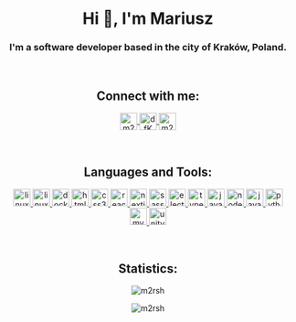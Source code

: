 <h1 align="center">Hi 👋, I'm Mariusz</h1>
<h3 align="center">I'm a software developer based in the city of Kraków, Poland.</h3>

<br/>

<h2 align="center">Connect with me:</h2>
<p align="center">
<a href="https://www.youtube.com/c/m2rsh" target="blank">
    <img align="center" src="https://img.shields.io/badge/YouTube-%23FF0000.svg?style=for-the-badge&logo=YouTube&logoColor=white" alt="m2rsh" height="30" />
</a>
<a href="https://discord.gg/dfKMTx9Eea" target="blank">
    <img align="center" src="https://img.shields.io/badge/Discord-%237289DA.svg?style=for-the-badge&logo=discord&logoColor=white" alt="dfKMTx9Eea" height="30" />
</a>
<a href="https://steamcommunity.com/id/m2rsh/" target="blank">
    <img align="center" src="https://img.shields.io/badge/steam-%23000000.svg?style=for-the-badge&logo=steam&logoColor=white" alt="m2rsh" height="30" />
</a>
</p>

<br/>

<h2 align="center">Languages and Tools:</h2>
<p align="center">
<a href="https://www.debian.org/" target="_blank" rel="noreferrer"> 
    <img src="https://img.shields.io/badge/Debian-D70A53?style=for-the-badge&logo=debian&logoColor=white" alt="linux" height=30"/> 
</a> 
<a href="https://code.visualstudio.com/" target="_blank" rel="noreferrer">
    <img src="https://img.shields.io/badge/VSCode-0078d7.svg?style=for-the-badge&logo=visual-studio-code&logoColor=white" alt="linux" height=30"/> 
</a>
<a href="https://www.docker.com/" target="_blank" rel="noreferrer"> 
    <img src="https://img.shields.io/badge/docker-%230db7ed.svg?style=for-the-badge&logo=docker&logoColor=white" alt="docker" height="30"/> 
</a> 
<a href="https://www.w3.org/html/" target="_blank" rel="noreferrer"> 
    <img src="https://img.shields.io/badge/html5-%23E34F26.svg?style=for-the-badge&logo=html5&logoColor=white" alt="html5" height="30"/> 
</a> 
<a href="https://www.w3schools.com/css/" target="_blank" rel="noreferrer"> 
    <img src="https://img.shields.io/badge/css3-%231572B6.svg?style=for-the-badge&logo=css3&logoColor=white" alt="css3" height="30"/> 
</a> 
<a href="https://reactjs.org/" target="_blank" rel="noreferrer"> 
    <img src="https://img.shields.io/badge/react-%2320232a.svg?style=for-the-badge&logo=react&logoColor=%2361DAFB" alt="react" height="30"/> 
</a> 
<a href="https://nextjs.org/" target="_blank" rel="noreferrer"> 
    <img src="https://img.shields.io/badge/Next-black?style=for-the-badge&logo=next.js&logoColor=white" alt="nextjs" height="30"/> 
</a> 
<a href="https://sass-lang.com" target="_blank" rel="noreferrer"> 
    <img src="https://img.shields.io/badge/SASS-hotpink.svg?style=for-the-badge&logo=SASS&logoColor=white" alt="sass" height="30"/> 
</a> 
<a href="https://www.electronjs.org" target="_blank" rel="noreferrer"> 
    <img src="https://img.shields.io/badge/Electron-191970?style=for-the-badge&logo=Electron&logoColor=white" alt="electron" height="30"/> 
</a>
<a href="https://www.typescriptlang.org/" target="_blank" rel="noreferrer"> 
    <img src="https://img.shields.io/badge/typescript-%23007ACC.svg?style=for-the-badge&logo=typescript&logoColor=white" alt="typescript" height="30"/> 
</a>
<a href="https://developer.mozilla.org/en-US/docs/Web/JavaScript" target="_blank" rel="noreferrer"> 
    <img src="https://img.shields.io/badge/javascript-%23323330.svg?style=for-the-badge&logo=javascript&logoColor=%23F7DF1E" alt="javascript" height="30"/> 
</a> 
<a href="https://nodejs.org" target="_blank" rel="noreferrer"> 
    <img src="https://img.shields.io/badge/node.js-6DA55F?style=for-the-badge&logo=node.js&logoColor=white" alt="nodejs" height="30"/> 
</a> 
<a href="https://www.java.com" target="_blank" rel="noreferrer"> 
    <img src="https://img.shields.io/badge/java-%23ED8B00.svg?style=for-the-badge&logo=java&logoColor=white" alt="java" height="30"/> 
</a> 
<a href="https://www.python.org" target="_blank" rel="noreferrer"> 
    <img src="https://img.shields.io/badge/python-3670A0?style=for-the-badge&logo=python&logoColor=ffdd54" alt="python" height="30"/> 
</a> 
<a href="https://www.mysql.com/" target="_blank" rel="noreferrer"> 
    <img src="https://img.shields.io/badge/mysql-%2300f.svg?style=for-the-badge&logo=mysql&logoColor=white" alt="mysql" height="30"/> 
</a> 
<a href="https://unity.com/" target="_blank" rel="noreferrer"> 
    <img src="https://img.shields.io/badge/unity-%23000000.svg?style=for-the-badge&logo=unity&logoColor=white" alt="unity" height="30"/> 
</a>
</p>

<br/>
<h2 align="center">Statistics:</h2>
<p align="center">
    <img align="center" src="https://github-readme-stats.vercel.app/api?username=m2rsh&show_icons=true&locale=en&theme=rose_pine&count_private=true&hide_border=true" alt="m2rsh" />
</p>
<p align="center">
    <img align="center" src="https://github-readme-stats.vercel.app/api/top-langs?username=m2rsh&show_icons=true&locale=en&layout=compact&theme=rose_pine&hide_border=true" alt="m2rsh" />
</p>
